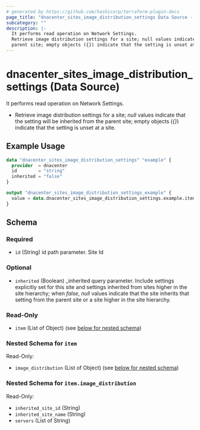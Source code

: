 ```yaml
---
# generated by https://github.com/hashicorp/terraform-plugin-docs
page_title: "dnacenter_sites_image_distribution_settings Data Source - terraform-provider-dnacenter"
subcategory: ""
description: |-
  It performs read operation on Network Settings.
  Retrieve image distribution settings for a site; null values indicate that the setting will be inherited from the
  parent site; empty objects ({}) indicate that the setting is unset at a site.
---
```


# dnacenter_sites_image_distribution_settings (Data Source)

It performs read operation on Network Settings.

- Retrieve image distribution settings for a site; *null* values indicate that the setting will be inherited from the
parent site; empty objects (*{}*) indicate that the setting is unset at a site.

## Example Usage

```terraform
data "dnacenter_sites_image_distribution_settings" "example" {
  provider  = dnacenter
  id        = "string"
  inherited = "false"
}

output "dnacenter_sites_image_distribution_settings_example" {
  value = data.dnacenter_sites_image_distribution_settings.example.item
}
```

<!-- schema generated by tfplugindocs -->
## Schema

### Required

- `id` (String) id path parameter. Site Id

### Optional

- `inherited` (Boolean) _inherited query parameter. Include settings explicitly set for this site and settings inherited from sites higher in the site hierarchy; when *false*, *null* values indicate that the site inherits that setting from the parent site or a site higher in the site hierarchy.

### Read-Only

- `item` (List of Object) (see [below for nested schema](#nestedatt--item))

<a id="nestedatt--item"></a>
### Nested Schema for `item`

Read-Only:

- `image_distribution` (List of Object) (see [below for nested schema](#nestedobjatt--item--image_distribution))

<a id="nestedobjatt--item--image_distribution"></a>
### Nested Schema for `item.image_distribution`

Read-Only:

- `inherited_site_id` (String)
- `inherited_site_name` (String)
- `servers` (List of String)
